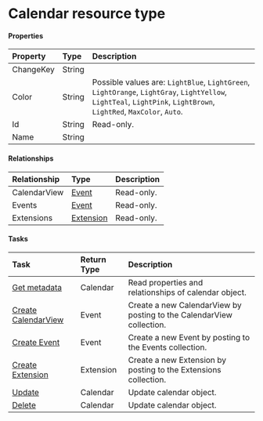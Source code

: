 # Calendar resource type



#### Properties
| Property	   | Type	|Description|
|:---------------|:--------|:----------|
|ChangeKey|String||
|Color|String| Possible values are: `LightBlue`, `LightGreen`, `LightOrange`, `LightGray`, `LightYellow`, `LightTeal`, `LightPink`, `LightBrown`, `LightRed`, `MaxColor`, `Auto`.|
|Id|String| Read-only.|
|Name|String||

#### Relationships
| Relationship | Type	|Description|
|:---------------|:--------|:----------|
|CalendarView|[Event](event.md)| Read-only.|
|Events|[Event](event.md)| Read-only.|
|Extensions|[Extension](extension.md)| Read-only.|

#### Tasks

| Task		   | Return Type	|Description|
|:---------------|:--------|:----------|
|[Get metadata](../api/calendar_get.md) | Calendar |Read properties and relationships of calendar object.|
|[Create CalendarView]((../api/calendar_post_calendarview.md)) |Event| Create a new CalendarView by posting to the CalendarView collection.|
|[Create Event]((../api/calendar_post_events.md)) |Event| Create a new Event by posting to the Events collection.|
|[Create Extension]((../api/calendar_post_extensions.md)) |Extension| Create a new Extension by posting to the Extensions collection.|
|[Update](../api/calendar_update.md) | Calendar	|Update calendar object. |
|[Delete](../api/calendar_delete.md) | Calendar	|Update calendar object. |
